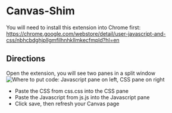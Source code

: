 # Canvas-Shim
You will need to install this extension into Chrome first:
https://chrome.google.com/webstore/detail/user-javascript-and-css/nbhcbdghjpllgmfilhnhkllmkecfmpld?hl=en

## Directions
Open the extension, you will see two panes in a split window
![Where to put code: Javascript pane on left, CSS pane on right](//github.com/tr-rmit/canvas-shim/blob/master/Where%20to%20put%20code.png)

- Paste the CSS from css.css into the CSS pane
- Paste the Javascript from js.js into the Javascript pane
- Click save, then refresh your Canvas page
